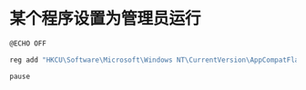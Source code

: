 
# 某个程序设置为管理员运行

```bash
@ECHO OFF 

reg add "HKCU\Software\Microsoft\Windows NT\CurrentVersion\AppCompatFlags\Layers" /f /v "%~dp0Acrobаt.exe" /d "~ RUNASADMIN" 

pause
```
